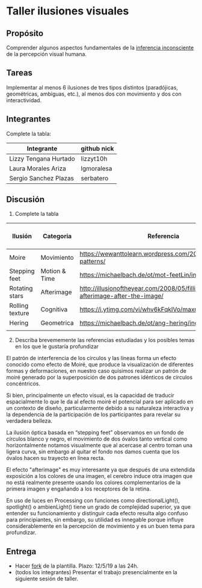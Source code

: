 # Taller ilusiones visuales

## Propósito

Comprender algunos aspectos fundamentales de la [inferencia inconsciente](https://github.com/VisualComputing/Cognitive) de la percepción visual humana.

## Tareas

Implementar al menos 6 ilusiones de tres tipos distintos (paradójicas, geométricas, ambiguas, etc.), al menos dos con movimiento y dos con interactividad.

## Integrantes

Complete la tabla:

| Integrante | github nick |
|------------|-------------|
| Lizzy Tengana Hurtado | lizzyt10h |
| Laura Morales Ariza | lgmoralesa |
| Sergio Sanchez Plazas | serbatero |

## Discusión

1. Complete la tabla

| Ilusión | Categoria | Referencia | Tipo de interactividad (si aplica) | URL código base (si aplica) |
|---------|-----------|------------|------------------------------------|-----------------------------|
|     Moire    |     Movimiento      |     https://wewanttolearn.wordpress.com/2015/10/07/moire-patterns/       |                                   |               https://www.openprocessing.org/sketch/348969              |
|    Stepping feet     |      Motion & Time     |      https://michaelbach.de/ot/mot-feetLin/index.html      |   mousePressed                                 |                             |
| Rotating stars | Afterimage | http://illusionoftheyear.com/2008/05/filling-in-the-afterimage-after-the-image/ | | https://processing.org/examples/regularpolygon.html https://processing.org/examples/star.html |
| Rolling texture | Cognitiva | https://i.ytimg.com/vi/whv6kFqkIVo/maxresdefault.jpg | | |
| Hering       |   Geometrica        |    https://michaelbach.de/ot/ang-hering/index.html        |    mousePressed                                |                             |
|         |           |            |                                    |                             |

2. Describa brevememente las referencias estudiadas y los posibles temas en los que le gustaría profundizar

El patrón de interferencia de los círculos y las líneas forma un efecto conocido como efecto de Moiré, que produce la visualización de diferentes formas y deformaciones, en nuestro caso quisimos realizar un patrón de moiré generado por la superposición de dos patrones idénticos de círculos concéntricos.

Si bien, principalmente un efecto visual, es la capacidad de traducir espacialmente lo que le da al efecto moiré el potencial para ser aplicado en un contexto de diseño, particularmente debido a su naturaleza interactiva y la dependencia de la participación de los participantes para revelar su verdadera belleza.

La ilusión óptica basada en “stepping feet” observamos en un fondo de círculos blanco y negro, el movimiento de dos óvalos tanto vertical como horizontalmente notamos visualmente que al acercase al centro toman una ligera curva, sin embargo al quitar el fondo nos damos cuenta que los óvalos hacen su trayecto en línea recta.

El efecto "afterimage" es muy interesante ya que después de una extendida exposición a los colores de una imagen, el cerebro induce otra imagen que no está realmente presente usando los colores complementarios de la primera imagen y engañando a los receptores de la retina.

En uso de luces en Processing con funciones como directionalLight(), spotlight() o ambienLight() tiene un grado de complejidad superior, ya que entender su funcionamiento y distinguir cada efecto resulta algo confuso para principiantes, sin embargo, su utilidad es innegable porque influye considerablemente en la percepción de movimiento y es un buen tema para profundizar.

## Entrega

* Hacer [fork](https://help.github.com/articles/fork-a-repo/) de la plantilla. Plazo: 12/5/19 a las 24h.
* (todos los integrantes) Presentar el trabajo presencialmente en la siguiente sesión de taller.
